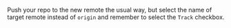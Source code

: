 Push your repo to the new remote the usual way, but select the name of target remote instead of `origin` and remember to select the `Track` checkbox.<br>
<pic eager src="{{baseUrl}}/gitAndGithub/push/images/pushToRemote.png" width="470" />
